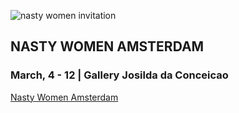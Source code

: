 ![nasty women invitation](https://c1.staticflickr.com/4/3829/33081348541_cb3c4b7811_m.jpg)

## NASTY WOMEN AMSTERDAM
### March, 4 - 12 |  Gallery Josilda da Conceicao

[Nasty Women Amsterdam](https://nastywomenamsterdam.wordpress.com)
